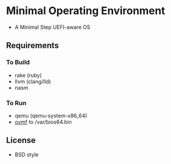 # Minimal Operating Environment

* A Minimal Step UEFI-aware OS

## Requirements

### To Build

* rake (ruby)
* llvm (clang/lld)
* nasm

### To Run

* qemu (qemu-system-x86_64)
* [ovmf](https://github.com/tianocore/tianocore.github.io/wiki/OVMF) to /var/bios64.bin

## License

* BSD style
